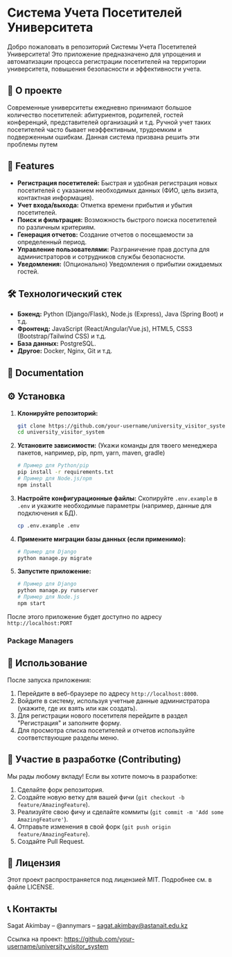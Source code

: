 # Система Учета Посетителей Университета

<!-- Краткое описание проекта в 1-2 предложениях. Например: -->
Добро пожаловать в репозиторий Системы Учета Посетителей Университета! Это приложение предназначено для упрощения и автоматизации процесса регистрации посетителей на территории университета, повышения безопасности и эффективности учета.

<!-- Можно добавить значки (badges) для статуса сборки, покрытия кода, версии и т.д. -->
<!-- Например: -->
<!-- ![GitHub issues](https://img.shields.io/github/issues/your-username/university_visitor_system) -->
<!-- ![GitHub forks](https://img.shields.io/github/forks/your-username/university_visitor_system) -->
<!-- ![GitHub stars](https://img.shields.io/github/stars/your-username/university_visitor_system) -->

## 🌟 О проекте

Современные университеты ежедневно принимают большое количество посетителей: абитуриентов, родителей, гостей конференций, представителей организаций и т.д. Ручной учет таких посетителей часто бывает неэффективным, трудоемким и подверженным ошибкам. Данная система призвана решить эти проблемы путем 

## 🚀 Features

- **Регистрация посетителей:** Быстрая и удобная регистрация новых посетителей с указанием необходимых данных (ФИО, цель визита, контактная информация).
- **Учет входа/выхода:** Отметка времени прибытия и убытия посетителей.
- **Поиск и фильтрация:** Возможность быстрого поиска посетителей по различным критериям.
- **Генерация отчетов:** Создание отчетов о посещаемости за определенный период.
- **Управление пользователями:** Разграничение прав доступа для администраторов и сотрудников службы безопасности.
- **Уведомления:** (Опционально) Уведомления о прибытии ожидаемых гостей.

## 🛠 Технологический стек

- **Бэкенд:** Python (Django/Flask), Node.js (Express), Java (Spring Boot) и т.д.
- **Фронтенд:** JavaScript (React/Angular/Vue.js), HTML5, CSS3 (Bootstrap/Tailwind CSS) и т.д.
- **База данных:** PostgreSQL.
- **Другое:** Docker, Nginx, Git и т.д.

## 📖 Documentation

<!-- Ссылка на более подробную документацию, если она есть (например, Wiki проекта или отдельный сайт). -->
<!-- Пример: -->
<!--
Более подробную документацию по API и архитектуре проекта можно найти [здесь](link-to-your-documentation).
-->

## ⚙️ Установка

1. **Клонируйте репозиторий:**
   ```bash
   git clone https://github.com/your-username/university_visitor_system.git
   cd university_visitor_system
   ```
2. **Установите зависимости:**
   (Укажи команды для твоего менеджера пакетов, например, pip, npm, yarn, maven, gradle)
   ```bash
   # Пример для Python/pip
   pip install -r requirements.txt
   # Пример для Node.js/npm
   npm install
   ```
3. **Настройте конфигурационные файлы:**
   Скопируйте `.env.example` в `.env` и укажите необходимые параметры (например, данные для подключения к БД).
   ```bash
   cp .env.example .env
   ```
4. **Примените миграции базы данных (если применимо):**
   ```bash
   # Пример для Django
   python manage.py migrate
   ```
5. **Запустите приложение:**
   ```bash
   # Пример для Django
   python manage.py runserver
   # Пример для Node.js
   npm start
   ```
После этого приложение будет доступно по адресу `http://localhost:PORT`

### Package Managers
<!-- Если ты уже начал этот раздел, дополни его конкретными командами для установки через менеджеры пакетов, если это применимо для твоего проекта как библиотеки или CLI-инструмента. -->
<!-- Если это веб-приложение, то предыдущий раздел "Установка" будет более актуален. -->

## 🚀 Использование

После запуска приложения:
1. Перейдите в веб-браузере по адресу `http://localhost:8000`.
2. Войдите в систему, используя учетные данные администратора (укажите, где их взять или как создать).
3. Для регистрации нового посетителя перейдите в раздел "Регистрация" и заполните форму.
4. Для просмотра списка посетителей и отчетов используйте соответствующие разделы меню.


## 🤝 Участие в разработке (Contributing)

Мы рады любому вкладу! Если вы хотите помочь в разработке:
1. Сделайте форк репозитория.
2. Создайте новую ветку для вашей фичи (`git checkout -b feature/AmazingFeature`).
3. Реализуйте свою фичу и сделайте коммиты (`git commit -m 'Add some AmazingFeature'`).
4. Отправьте изменения в свой форк (`git push origin feature/AmazingFeature`).
5. Создайте Pull Request.


## 📜 Лицензия

Этот проект распространяется под лицензией MIT. Подробнее см. в файле LICENSE.

<!-- Не забудь добавить сам файл LICENSE.md в корень проекта, если его еще нет. -->

## 📞 Контакты

Sagat Akimbay – @annymars – sagat.akimbay@astanait.edu.kz

Ссылка на проект: https://github.com/your-username/university_visitor_system

